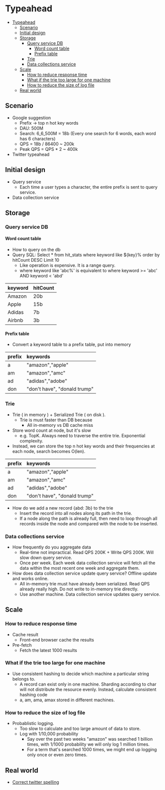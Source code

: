 # Typeahead

* [Typeahead](scenario_typeahead.md#typeahead)
  * [Scenario](scenario_typeahead.md#scenario)
  * [Initial design](scenario_typeahead.md#initial-design)
  * [Storage](scenario_typeahead.md#storage)
    * [Query service DB](scenario_typeahead.md#query-service-db)
      * [Word count table](scenario_typeahead.md#word-count-table)
      * [Prefix table](scenario_typeahead.md#prefix-table)
    * [Trie](scenario_typeahead.md#trie)
    * [Data collections service](scenario_typeahead.md#data-collections-service)
  * [Scale](scenario_typeahead.md#scale)
    * [How to reduce response time](scenario_typeahead.md#how-to-reduce-response-time)
    * [What if the trie too large for one machine](scenario_typeahead.md#what-if-the-trie-too-large-for-one-machine)
    * [How to reduce the size of log file](scenario_typeahead.md#how-to-reduce-the-size-of-log-file)
  * [Real world](scenario_typeahead.md#real-world)

## Scenario

* Google suggestion
  * Prefix -&gt; top n hot key words
  * DAU: 500M
  * Search: 6_6_500M = 18b \(Every one search for 6 words, each word has 6 characters\)
  * QPS = 18b / 86400 ~ 200k
  * Peak QPS = QPS \* 2 ~ 400k
* Twitter typeahead

## Initial design

* Query service
  * Each time a user types a character, the entire prefix is sent to query service.
* Data collection service

## Storage

### Query service DB

#### Word count table

* How to query on the db
* Query SQL: Select \* from hit\_stats where keyword like ${key}% order by hitCount DESC Limit 10
  * Like operation is expensive. It is a range query. 
  * where keyword like 'abc%' is equivalent to where keyword &gt;= 'abc' AND keyword &lt; 'abd'

| keyword | hitCount |
| :--- | :--- |
| Amazon | 20b |
| Apple | 15b |
| Adidas | 7b |
| Airbnb | 3b |

#### Prefix table

* Convert a keyword table to a prefix table, put into memory

| prefix | keywords |
| :--- | :--- |
| a | "amazon","apple" |
| am | "amazon","amc" |
| ad | "adidas","adobe" |
| don | "don't have", "donald trump" |

### Trie

* Trie \( in memory \) + Serialized Trie \( on disk \).
  * Trie is must faster than DB because
    * All in-memory vs DB cache miss
* Store word count at node, but it's slow
  * e.g. TopK. Always need to traverse the entire trie. Exponential complexity.
* Instead, we can store the top n hot key words and their frequencies at each node, search becomes O\(len\).

| prefix | keywords |
| :--- | :--- |
| a | "amazon","apple" |
| am | "amazon","amc" |
| ad | "adidas","adobe" |
| don | "don't have", "donald trump" |

* How do we add a new record {abd: 3b} to the trie
  * Insert the record into all nodes along its path in the trie.
  * If a node along the path is already full, then need to loop through all records inside the node and compared with the node to be inserted. 

### Data collections service

* How frequently do you aggregate data
  * Real-time not impractical. Read QPS 200K + Write QPS 200K. Will slow down query service.
  * Once per week. Each week data collection service will fetch all the data within the most recent one week and aggregate them. 
* How does data collection service update query service? Offline update and works online.
  * All in-memory trie must have already been serialized. Read QPS already really high. Do not write to in-memory trie directly. 
  * Use another machine. Data collection service updates query service. 

## Scale

### How to reduce response time

* Cache result
  * Front-end browser cache the results
* Pre-fetch
  * Fetch the latest 1000 results

### What if the trie too large for one machine

* Use consistent hashing to decide which machine a particular string belongs to. 
  * A record can exist only in one machine. Sharding according to char will not distribute the resource evenly. Instead, calculate consistent hashing code 
  * a, am, ama, amax stored in different machines.

### How to reduce the size of log file

* Probablistic logging. 
  * Too slow to calculate and too large amount of data to store. 
  * Log with 1/10,000 probability
    * Say over the past two weeks "amazon" was searched 1 billion times, with 1/1000 probability we will only log 1 million times. 
    * For a term that's searched 1000 times, we might end up logging only once or even zero times. 

## Real world

* [Correct twitter spelling](https://blog.twitter.com/engineering/en_us/a/2012/related-queries-and-spelling-corrections-in-search.html)

